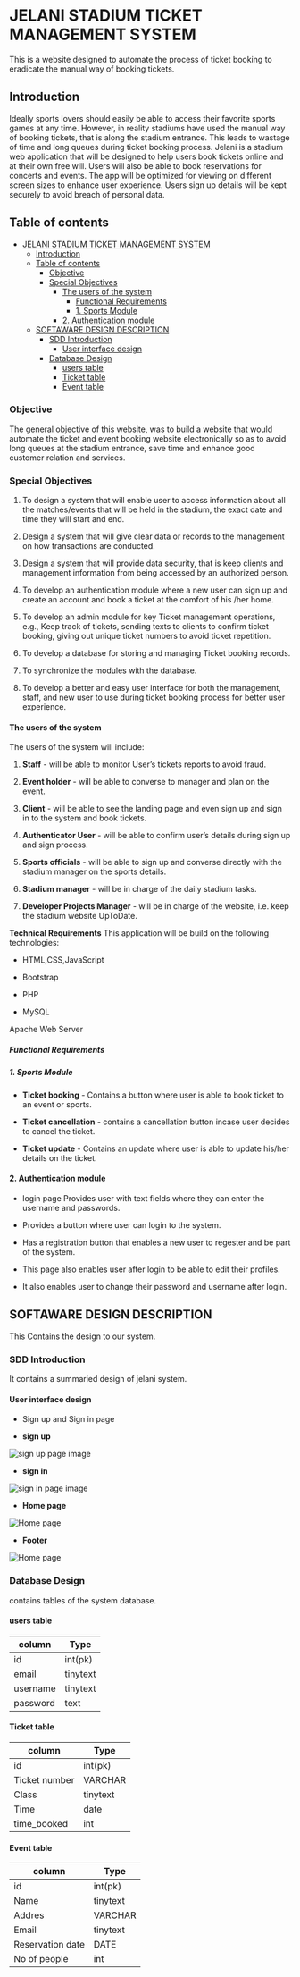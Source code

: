 # JELANI STADIUM TICKET MANAGEMENT SYSTEM

This is a website designed to automate the process of ticket booking to eradicate the manual way of booking tickets.

## Introduction

Ideally sports lovers should easily be able to access their favorite sports games at any time. However, in reality stadiums have used the manual way of booking tickets, that is along the stadium entrance. This leads to wastage of time and long queues during ticket booking process. Jelani is a stadium web application that will be designed to help users book tickets online and at their own free will. Users will also be able to book reservations for concerts and events. The app will be optimized for viewing on different screen sizes to enhance user experience. Users sign up details will be kept securely to avoid breach of personal data.

## Table of contents

- [JELANI STADIUM TICKET MANAGEMENT SYSTEM](#jelani-stadium-ticket-management-system)
  - [Introduction](#introduction)
  - [Table of contents](#table-of-contents)
    - [Objective](#objective)
    - [Special Objectives](#special-objectives)
      - [The users of the system](#the-users-of-the-system)
        - [Functional Requirements](#functional-requirements)
        - [1. Sports Module](#1-sports-module)
      - [2. Authentication module](#2-authentication-module)
  - [SOFTAWARE DESIGN DESCRIPTION](#softaware-design-description)
    - [SDD Introduction](#sdd-introduction)
      - [User interface design](#user-interface-design)
    - [Database Design](#database-design)
      - [users table](#users-table)
      - [Ticket table](#ticket-table)
      - [Event table](#event-table)

### Objective

The general objective of this website, was to build a website that would automate the ticket and event booking website electronically so as to avoid long queues at the stadium entrance, save time and enhance good customer relation and services.

### Special Objectives

1. To design a system that will enable user to access information about all the matches/events that will be held in the stadium, the exact date and time they will start and end.

1. Design a system that will give clear data or records to the management on how transactions are conducted.

1. Design a system that will provide data security, that is keep clients and management information from being accessed by an authorized person.

1. To develop an authentication module where a new user can sign up and create an account and book a ticket at the comfort of his /her home.

1. To develop an admin module for key Ticket management operations, e.g., Keep track of tickets, sending texts to clients to confirm ticket booking, giving out unique ticket numbers to avoid ticket repetition.

1. To develop a database for storing and managing Ticket booking records.

1. To synchronize the modules with the database.

1. To develop a better and easy user interface for both the management, staff, and new user to use during ticket booking process for better user experience.

#### The users of the system

The users of the system will include:

1. **Staff** - will be able to monitor User’s tickets reports to avoid fraud.

1. **Event holder** - will be able to converse to manager and plan on the event.

1. **Client** - will be able to see the landing page and even sign up and sign in to the system and book tickets.

1. **Authenticator User** - will be able to confirm user’s details during sign up and sign process.

1. **Sports officials** - will be able to sign up and converse directly with the stadium manager on the sports details.

1. **Stadium manager** - will be in charge of the daily stadium tasks.

1. **Developer Projects Manager** - will be in charge of the website, i.e. keep the stadium website UpToDate.

**Technical Requirements**
This application will be build on the following technologies:

- HTML,CSS,JavaScript

- Bootstrap

- PHP

- MySQL

Apache Web Server

##### Functional Requirements

##### 1. Sports Module

- **Ticket booking** - Contains a button where user is able to book ticket to an event or sports.

- **Ticket cancellation** - contains a cancellation button incase user decides to cancel the ticket.

- **Ticket update** - Contains an update where user is able to update his/her details on the ticket.

#### 2. Authentication module

- login page
   Provides user with text fields where they can enter the username and passwords.

- Provides a button where user can login to the system.

- Has a registration button that enables a new user to regester and be part of the system.

- This page also enables user after login to be able to edit their profiles.

- It also enables user to change their password and username after login.

## SOFTAWARE DESIGN DESCRIPTION

This Contains the design to our system.

### SDD Introduction

It contains a summaried design of jelani system.

#### User interface design

- Sign up and Sign in page

- **sign up**

![sign up page image](images/Register.png)

- **sign in**

![sign in page image](images/login.png)

- **Home page**

![Home page](images/Homepage.png)

- **Footer**

![Home page](images/Footer.png)

### Database Design

contains tables of the system database.

#### users table

| column   | Type     |
| -------- | -------- |
| id       | int(pk)  |
| email    | tinytext |
| username | tinytext |
| password | text     |

#### Ticket table

| column        | Type     |
| ------------- | -------- |
| id            | int(pk)  |
| Ticket number | VARCHAR  |
| Class         | tinytext |
| Time          | date     |
| time_booked   | int      |

#### Event table

| column           | Type        |
| ------           | -----       |
| id               | int(pk)     |
| Name             | tinytext    |
| Addres           | VARCHAR     |
| Email            | tinytext    |
| Reservation date | DATE        |
| No of people     | int         |
